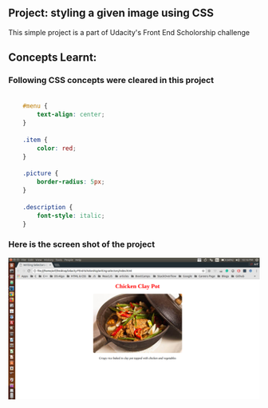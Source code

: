 ## Project: styling a given image using CSS

This simple project is a part of Udacity's Front End Scholorship challenge <br />

## Concepts Learnt:

### Following CSS concepts were cleared in this project

```css

    #menu {
        text-align: center;
    }

    .item {
        color: red;
    }

    .picture {
        border-radius: 5px;
    }

    .description {
        font-style: italic;
    }
```

### Here is the screen shot of the project

<p align="center">
  <img src="img/screenshot.png" alt="Screen shot of the project">
</p>